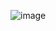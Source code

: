 
![image](https://github.com/LRosas93/calculator02/assets/71421190/4e6981d2-630e-450f-a1ba-e8aef11d2bfd)

